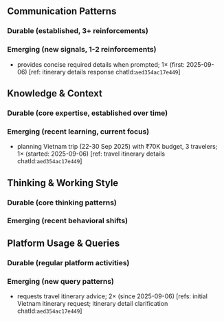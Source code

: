 ## Communication Patterns
### Durable (established, 3+ reinforcements)

### Emerging (new signals, 1-2 reinforcements)
- provides concise required details when prompted; 1× (first: 2025-09-06) [ref: itinerary details response chatId:`aed354ac17e449`]

## Knowledge & Context
### Durable (core expertise, established over time)

### Emerging (recent learning, current focus)  
- planning Vietnam trip (22-30 Sep 2025) with ₹70K budget, 3 travelers; 1× (started: 2025-09-06) [ref: travel itinerary details chatId:`aed354ac17e449`]

## Thinking & Working Style
### Durable (core thinking patterns)

### Emerging (recent behavioral shifts)

## Platform Usage & Queries
### Durable (regular platform activities)

### Emerging (new query patterns)
- requests travel itinerary advice; 2× (since 2025-09-06) [refs: initial Vietnam itinerary request; itinerary detail clarification chatId:`aed354ac17e449`]